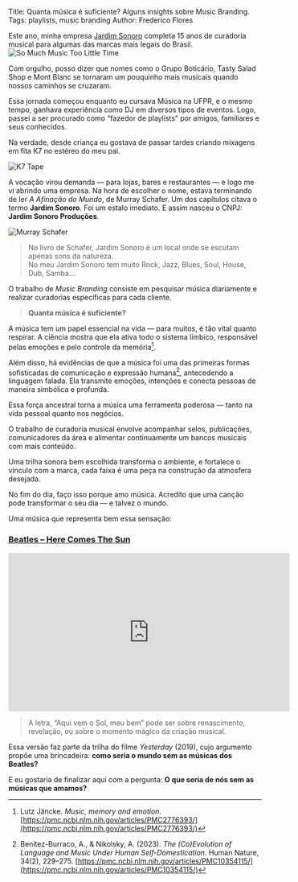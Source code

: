 Title: Quanta música é suficiente? Alguns insights sobre Music Branding.
Tags: playlists, music branding
Author: Frederico Flores

Este ano, minha empresa [Jardim Sonoro](https://jardimsonoro.com) completa 15 anos de curadoria musical para algumas das marcas mais legais do Brasil.
![So Much Music Too Little Time](../img/somuch.webp)

Com orgulho, posso dizer que nomes como o Grupo Boticário, Tasty Salad Shop e Mont Blanc se tornaram um pouquinho mais musicais quando nossos caminhos se cruzaram.

Essa jornada começou enquanto eu cursava Música na UFPR, e o mesmo tempo, ganhava experiência como DJ em diversos tipos de eventos. Logo, passei a ser procurado como “fazedor de playlists” por amigos, familiares e seus conhecidos.  

Na verdade, desde criança eu gostava de passar tardes criando mixagens em fita K7 no estéreo do meu pai.

![K7 Tape](../img/k7.webp)

A vocação virou demanda — para lojas, bares e restaurantes — e logo me vi abrindo uma empresa. Na hora de escolher o nome, estava terminando de ler *A Afinação do Mundo*, de Murray Schafer. Um dos capítulos citava o termo **Jardim Sonoro**. Foi um estalo imediato. E assim nasceu o CNPJ: **Jardim Sonoro Produções**.

![Murray Schafer](../img/murray.webp)

> No livro de Schafer, Jardim Sonoro é um local onde se escutam apenas sons da natureza.  
> No meu Jardim Sonoro tem muito Rock, Jazz, Blues, Soul, House, Dub, Samba...



O trabalho de *Music Branding* consiste em pesquisar música diariamente e realizar curadorias específicas para cada cliente.

> **Quanta música é suficiente?**  

A música tem um papel essencial na vida — para muitos, é tão vital quanto respirar. A ciência mostra que ela ativa todo o sistema límbico, responsável pelas emoções e pelo controle da memória[^1].

Além disso, há evidências de que a música foi uma das primeiras formas sofisticadas de comunicação e expressão humana[^2], antecedendo a linguagem falada. Ela transmite emoções, intenções e conecta pessoas de maneira simbólica e profunda.  

Essa força ancestral torna a música uma ferramenta poderosa — tanto na vida pessoal quanto nos negócios.


O trabalho de curadoria musical envolve acompanhar selos, publicações, comunicadores da área e alimentar continuamente um bancos musicais com mais conteúdo.

Uma trilha sonora bem escolhida transforma o ambiente, e fortalece o vínculo com a marca, cada faixa é uma peça na construção da atmosfera desejada. 

No fim do dia, faço isso porque amo música. Acredito que uma canção pode transformar o seu dia — e talvez o mundo.


Uma música que representa bem essa sensação:

### [**Beatles – Here Comes The Sun**](https://www.youtube.com/watch?v=vfXtjcw9MFM)

<iframe width="560" height="315" src="https://www.youtube.com/embed/vfXtjcw9MFM?si=yE6PESCRgUPQYtI4" title="YouTube video player" frameborder="0" allow="accelerometer; autoplay; clipboard-write; encrypted-media; gyroscope; picture-in-picture; web-share" referrerpolicy="strict-origin-when-cross-origin" allowfullscreen></iframe>

> A letra, “Aqui vem o Sol, meu bem” pode ser sobre renascimento, revelação, ou sobre o momento mágico da criação musical.

Essa versão faz parte da trilha do filme *Yesterday* (2019), cujo argumento propõe uma brincadeira: **como seria o mundo sem as músicas dos Beatles?**

E eu gostaria de finalizar aqui com a pergunta:
**O que seria de nós sem as músicas que amamos?**


[^1]: Lutz Jäncke. *Music, memory and emotion.* [https://pmc.ncbi.nlm.nih.gov/articles/PMC2776393/](https://pmc.ncbi.nlm.nih.gov/articles/PMC2776393/)
[^2]: Benítez-Burraco, A., & Nikolsky, A. (2023). *The (Co)Evolution of Language and Music Under Human Self-Domestication*. Human Nature, 34(2), 229–275. [https://pmc.ncbi.nlm.nih.gov/articles/PMC10354115/](https://pmc.ncbi.nlm.nih.gov/articles/PMC10354115/)
